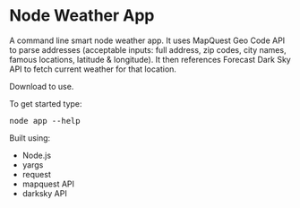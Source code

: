 # Node Weather App

A command line smart node weather app. It uses MapQuest Geo Code API to parse addresses (acceptable inputs: full address, zip codes, city names, famous locations, latitude & longitude). It then references Forecast Dark Sky API to fetch current weather for that location.

Download to use.

To get started type:

<kbd>node app --help</kbd>

Built using:

- Node.js
- yargs
- request
- mapquest API
- darksky API
